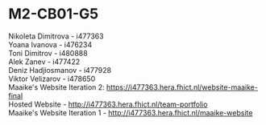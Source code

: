 # M2-CB01-G5

Nikoleta Dimitrova - i477363 <br>
Yoana Ivanova - i476234 <br>
Toni Dimitrov - i480888 <br>
Alek Zanev - i477422 <br>
Deniz Hadjiosmanov - i477928 <br>
Viktor Velizarov - i478650 <br>
Maaike's Website Iteration 2: https://i477363.hera.fhict.nl/website-maaike-final <br>
Hosted Website - http://i477363.hera.fhict.nl/team-portfolio <br>
Maaike's Website Iteration 1 - http://i477363.hera.fhict.nl/maaike-website <br>
